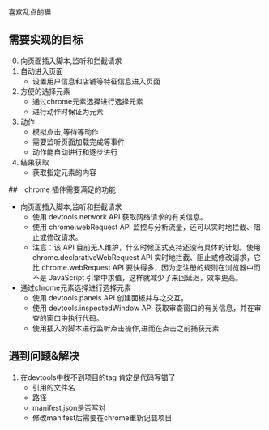 喜欢乱点的猫
## 需要实现的目标

0. 向页面插入脚本,监听和拦截请求
1. 自动进入页面
    - 设置用户信息和店铺等特征信息进入页面
2. 方便的选择元素
    - 通过chrome元素选择进行选择元素
    - 进行动作时保证为元素
3. 动作
    - 模拟点击,等待等动作
    - 需要监听页面加载完成等事件
    - 动作能自动进行和逐步进行
4. 结果获取
    - 获取指定元素的内容

##　chrome 插件需要满足的功能
- 向页面插入脚本,监听和拦截请求
    - 使用 devtools.network API 获取网络请求的有关信息。
    - 使用 chrome.webRequest API 监控与分析流量，还可以实时地拦截、阻止或修改请求。
    - 注意：该 API 目前无人维护，什么时候正式支持还没有具体的计划。使用 chrome.declarativeWebRequest API 实时地拦截、阻止或修改请求，它比 chrome.webRequest API 要快得多，因为您注册的规则在浏览器中而不是 JavaScript 引擎中求值，这样就减少了来回延迟，效率更高。
- 通过chrome元素选择进行选择元素
    - 使用 devtools.panels API 创建面板并与之交互。
    - 使用 devtools.inspectedWindow API 获取审查窗口的有关信息，并在审查的窗口中执行代码。
    - 使用插入的脚本进行监听点击操作,进而在点击之前捕获元素


## 遇到问题&解决

1. 在devtools中找不到项目的tag
肯定是代码写错了
    - 引用的文件名
    - 路径
    - manifest.json是否写对
    - 修改manifest后需要在chrome重新记载项目
